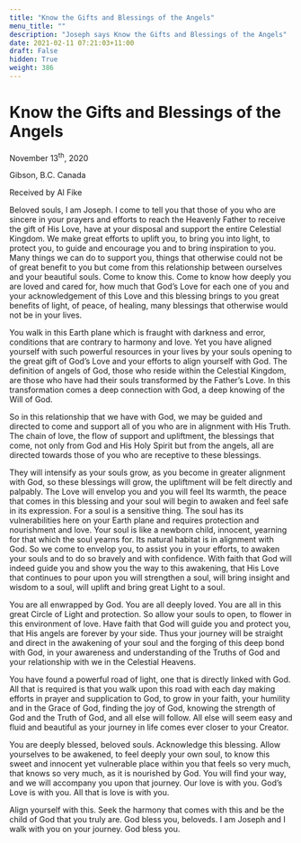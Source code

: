 ```yaml
---
title: "Know the Gifts and Blessings of the Angels"
menu_title: ""
description: "Joseph says Know the Gifts and Blessings of the Angels"
date: 2021-02-11 07:21:03+11:00
draft: False
hidden: True
weight: 386
---
```

# Know the Gifts and Blessings of the Angels

November 13<sup>th</sup>, 2020

Gibson, B.C. Canada

Received by Al Fike



Beloved souls, I am Joseph. I come to tell you that those of you who are sincere in your prayers and efforts to reach the Heavenly Father to receive the gift of His Love, have at your disposal and support the entire Celestial Kingdom. We make great efforts to uplift you, to bring you into light, to protect you, to guide and encourage you and to bring inspiration to you. Many things we can do to support you, things that otherwise could not be of great benefit to you but come from this relationship between ourselves and your beautiful souls. Come to know this. Come to know how deeply you are loved and cared for, how much that God’s Love for each one of you and your acknowledgement of this Love and this blessing brings to you great benefits of light, of peace, of healing, many blessings that otherwise would not be in your lives. 

You walk in this Earth plane which is fraught with darkness and error, conditions that are contrary to harmony and love. Yet you have aligned yourself with such powerful resources in your lives by your souls opening to the great gift of God’s Love and your efforts to align yourself with God. The definition of angels of God, those who reside within the Celestial Kingdom, are those who have had their souls transformed by the Father’s Love. In this transformation comes a deep connection with God, a deep knowing of the Will of God. 

So in this relationship that we have with God, we may be guided and directed to come and support all of you who are in alignment with His Truth. The chain of love, the flow of support and upliftment, the blessings that come, not only from God and His Holy Spirit but from the angels, all are directed towards those of you who are receptive to these blessings. 

They will intensify as your souls grow, as you become in greater alignment with God, so these blessings will grow, the upliftment will be felt directly and palpably. The Love will envelop you and you will feel Its warmth, the peace that comes in this blessing and your soul will begin to awaken and feel safe in its expression. For a soul is a sensitive thing. The soul has its vulnerabilities here on your Earth plane and requires protection and nourishment and love. Your soul is like a newborn child, innocent, yearning for that which the soul yearns for. Its natural habitat is in alignment with God. So we come to envelop you, to assist you in your efforts, to awaken your souls and to do so bravely and with confidence. With faith that God will indeed guide you and show you the way to this awakening, that His Love that continues to pour upon you will strengthen a soul, will bring insight and wisdom to a soul, will uplift and bring great Light to a soul. 

You are all enwrapped by God. You are all deeply loved. You are all in this great Circle of Light and protection. So allow your souls to open, to flower in this environment of love. Have faith that God will guide you and protect you, that His angels are forever by your side. Thus your journey will be straight and direct in the awakening of your soul and the forging of this deep bond with God, in your awareness and understanding of the Truths of God and your relationship with we in the Celestial Heavens. 

You have found a powerful road of light, one that is directly linked with God. All that is required is that you walk upon this road with each day making efforts in prayer and supplication to God, to grow in your faith, your humility and in the Grace of God, finding the joy of God, knowing the strength of God and the Truth of God, and all else will follow. All else will seem easy and fluid and beautiful as your journey in life comes ever closer to your Creator.

You are deeply blessed, beloved souls. Acknowledge this blessing. Allow yourselves to be awakened, to feel deeply your own soul, to know this sweet and innocent yet vulnerable place within you that feels so very much, that knows so very much, as it is nourished by God. You will find your way, and we will accompany you upon that journey. Our love is with you. God’s Love is with you. All that is love is with you.

Align yourself with this. Seek the harmony that comes with this and be the child of God that you truly are. God bless you, beloveds. I am Joseph and I walk with you on your journey. God bless you.